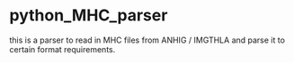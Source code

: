 # python_MHC_parser
this is a parser to read in MHC files from ANHIG / IMGTHLA and parse it to certain format requirements. 
